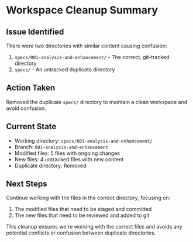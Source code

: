 # Workspace Cleanup Summary

## Issue Identified
There were two directories with similar content causing confusion:
1. `specs/001-analysis-and-enhancement/` - The correct, git-tracked directory
2. `specs/` - An untracked duplicate directory

## Action Taken
Removed the duplicate `specs/` directory to maintain a clean workspace and avoid confusion.

## Current State
- Working directory: `specs/001-analysis-and-enhancement/`
- Branch: `001-analysis-and-enhancement`
- Modified files: 5 files with ongoing changes
- New files: 4 untracked files with new content
- Duplicate directory: Removed

## Next Steps
Continue working with the files in the correct directory, focusing on:
1. The modified files that need to be staged and committed
2. The new files that need to be reviewed and added to git

This cleanup ensures we're working with the correct files and avoids any potential conflicts or confusion between duplicate directories.